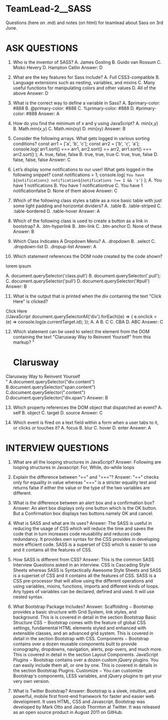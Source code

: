 # TeamLead-2__SASS
Questions (here on .md) and notes (on html) for teamlead about Sass on 3rd June.

# ASK QUESTIONS 

1. Who is the inventor of SASS?
A. James Gosling
B. Guido van Rossum
C. Misko Hevery
D. Hampton Catlin
Answer: D

2. What are the key features for Sass include?
A. Full CSS3-compatible
B. Language extensions such as nesting, variables, and mixins
C. Many useful functions for manipulating colors and other values
D. All of the above
Answer: D

3. What is the correct way to define a variable in Sass?
A. $primary-color: #888
B. @primary-color: #888
C. %primary-color: #888
D. #primary-color: #888
Answer: A

4. How do you find the minimum of x and y using JavaScript?
A. min(x,y)
B. Math.min(x,y)
C. Math.min(xy)
D. min(xy)
Answer: B

5. Consider the following arrays. What gets logged in various sorting conditions?
const arr1 = ['a', 'b', 'c'];
const arr2 = ['b', 'c', 'a'];
console.log(
 arr1.sort() === arr1,
 arr2.sort() == arr2,
 arr1.sort() === arr2.sort()
);
A. true, false, false
B. true, true, true
C. true, true, false
D. false, false, false
Answer: C

6. Let’s display some notifications to our user! What gets logged in the following snippet?
const notifications = 1;
console.log(
 `You have ${notifications} notification${notifications !== 1 && 's'}`
);
A. You have 1 notifications
B. You have 1 notificationtrue
C. You have 1 notificationfalse
D. None of them above
Answer: C

7. Which of the following class styles a table as a nice basic table with just some light padding and
horizontal dividers?
A. .table
B. .table-striped
C. .table-bordered
D. .table-hover
Answer: A

8. Which of the following class is used to create a button as a link in bootstrap?
A. .btn-hyperlink
B. .btn-link
C. .btn-anchor
D. None of these
Answer: B

9. Which Class Indicates A Dropdown Menu?
A. .dropdown
B. .select
C. .dropdown-list
D. .dropup-list
Answer: A

10. Which statement references the DOM node created by the code shown?
<p class="pull">lorem ipsum</p>
A. document.querySelector('class.pull')
B. document.querySelector('.pull');
C. document.querySelector('pull')
D. document.querySelector('#pull')
Answer: B

11. What is the output that is printed when the div containing the text "Click Here" is clicked?
<div id="A">
 <div id="B">
 <div id="C">Click Here</div>
 </div>
</div>
//JavaScript
document.querySelectorAll('div').forEach((e) => {
 e.onclick = (e) => console.log(e.currentTarget.id);
});
A. A
B. C
C. CBA
D. ABC
Answer: C

12. Which statement can be used to select the element from the DOM containing the text "Clarusway Way to Reinvent Yourself" from this markup?
" <h1 class="content">Clarusway</h1>
<div class="content">
 <span class="content">Clarusway Way to Reinvent Yourself</span>
</div> "
A.document.querySelector("div.content")
B.document.querySelector("span.content")
C.document.querySelector(".content")
D.document.querySelector("div.span")
Answer: B

13. Which property references the DOM object that dispatched an event?
A. self
B. object
C. target
D. source
Answer: C

14. Which event is fired on a text field within a form when a user tabs to it, or clicks or touches it?
A. focus
B. blur
C. hover
D. enter
Answer: A


# INTERVIEW QUESTIONS 

1. What are all the looping structures in JavaScript?
Answer: Following are looping structures in Javascript:
For, While, do-while loops

2. Explain the difference between "==" and "==="?
Answer: "==" checks only for equality in value whereas "===" is a stricter equality test and returns false if either the value or the type of the two variables are different.

3. What is the difference between an alert box and a confirmation box?
Answer: An alert box displays only one button which is the OK button.
But a Confirmation box displays two buttons namely OK and cancel.

4. What is SASS and what are its uses?
Answer: The SASS is useful in reducing the usage of CSS which will reduce the time and saves the code that in turn increases code reusability and reduces code redundancy. It provides own syntax for the CSS provides in developing more efficient code. SASS is a superset of CSS which is easier to use and it contains all the features of CSS.

5. How SASS is different from CSS?
Answer: This is the common SASS Interview Questions asked in an interview.
CSS is Cascading Style Sheets whereas SASS is Syntactically Awesome Style Sheets and SASS is a superset of CSS and it contains all the features of CSS. SASS is a CSS pre-processor that will allow using the different operations and using variables, mixins, functions, imports and different kinds of loops. Any types of variables can be declared, defined and used. It will use nested syntax.

6. What Bootstrap Package Includes?
Answer:  Scaffolding − Bootstrap provides a basic structure with Grid System, link styles, and background. This is is covered in detail in the section Bootstrap Basic Structure CSS − Bootstrap comes with the feature of global CSS settings, fundamental HTML elements styled and enhanced with extensible classes, and an advanced grid system. This is covered in detail in the section Bootstrap with CSS. Components − Bootstrap contains over a dozen reusable components built to provide iconography, dropdowns, navigation, alerts, pop-overs, and much more. This is covered in detail in the section Layout Components. JavaScript Plugins − Bootstrap contains over a dozen custom jQuery plugins. You can easily include them all, or one by one. This is covered in details in the section Bootstrap Plugins. Customize − You can customize Bootstrap's components, LESS variables, and jQuery plugins to get your very own version.

7. What is Twitter Bootstrap? 
Answer: Bootstrap is a sleek, intuitive, and powerful, mobile first front-end framework for faster and easier web development. It uses HTML, CSS and Javascript. Bootstrap was developed by Mark Otto and Jacob Thornton at Twitter. It was released as an open source product in August 2011 on GitHub.

